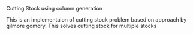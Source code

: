 Cutting Stock using column generation

This is an implementaion of cutting stock problem based on approach by gilmore gomory. This solves cutting stock for multiple stocks